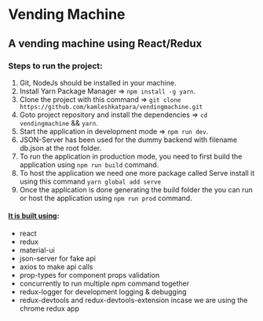 # Vending Machine #

## A vending machine using React/Redux ##

### Steps to run the project: ###

1) Git, NodeJs should be installed in your machine.
3) Install Yarn Package Manager => `npm install -g yarn`.
3) Clone the project with this command => `git clone https://github.com/kamleshkatpara/vendingmachine.git`
4) Goto project repository and install the dependencies => `cd vendingmachine` && `yarn`.
5) Start the application in development mode => `npm run dev`.
6) JSON-Server has been used for the dummy backend with filename db.json at the root folder.
7) To run the application in production mode, you need to first build the application using `npm run build` command.
8) To host the application we need one more package called Serve install it using this command `yarn global add serve`
9) Once the application is done generating the build folder the you can run or host the application using `npm run prod` command.


#### <ins>It is built using</ins>: ####
* react
* redux
* material-ui
* json-server for fake api
* axios to make api calls
* prop-types for component props validation
* concurrently to run multiple npm command together
* redux-logger for development logging & debugging
* redux-devtools and redux-devtools-extension incase we are using the chrome redux app
